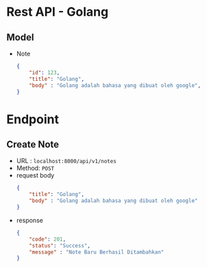 # Rest API - Golang

## Model
- Note
    ```json
    {
        "id": 123,
        "title": "Golang",
        "body" : "Golang adalah bahasa yang dibuat oleh google",
    }
    ```
# Endpoint
## Create Note
- URL : `localhost:8000/api/v1/notes`
- Method: `POST`
- request body
    ```json
    {
	    "title": "Golang",
	    "body" : "Golang adalah bahasa yang dibuat oleh google"
    }
    ```
- response 
    ```json
    {
	    "code": 201,
	    "status": "Success",
	    "message" : "Note Baru Berhasil Ditambahkan"
    }
    ```